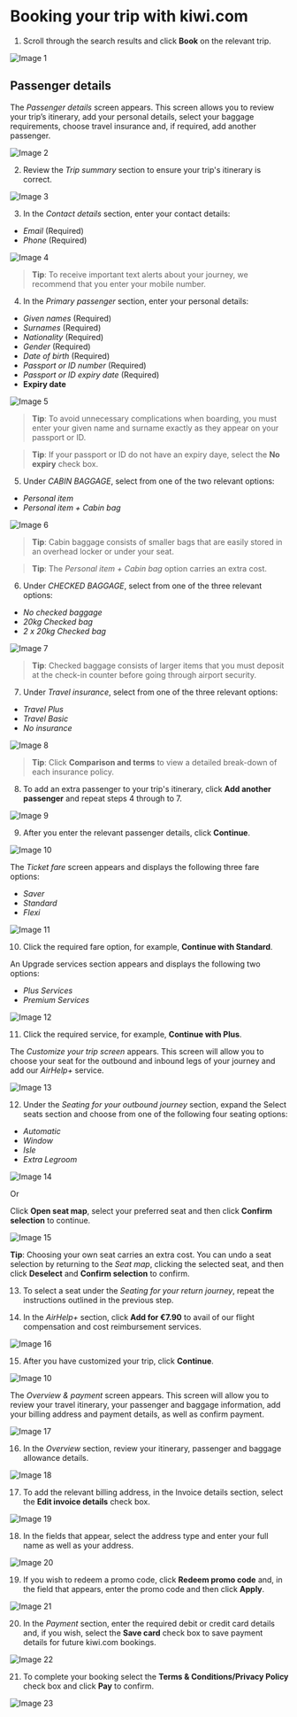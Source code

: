# Booking your trip with kiwi.com

1.	Scroll through the search results and click **Book** on the relevant trip.

![Image 1](https://user-images.githubusercontent.com/57447158/88820074-20f45c00-d1c1-11ea-9546-5b85e39373d7.png)

## Passenger details

The _Passenger details_ screen appears. This screen allows you to review your trip’s itinerary, add your personal details, select your baggage requirements, choose travel insurance and, if required, add another passenger. 

![Image 2](https://user-images.githubusercontent.com/57447158/88905514-a8d87580-d256-11ea-837b-9972b84dab34.png)

2.	Review the _Trip summary_ section to ensure your trip's itinerary is correct.

![Image 3](https://user-images.githubusercontent.com/57447158/88820079-22258900-d1c1-11ea-8244-a89b85414e0a.png)

3.	In the _Contact details_ section, enter your contact details:
* _Email_ (Required)
* _Phone_ (Required)

![Image 4](https://user-images.githubusercontent.com/57447158/88820083-22be1f80-d1c1-11ea-94c1-7ac92d7e07c4.png)

> **Tip**: To receive important text alerts about your journey, we recommend that you enter your mobile number.

4.	In the _Primary passenger_ section, enter your personal details:
* _Given names_ (Required)
* _Surnames_ (Required)
* _Nationality_ (Required)
* _Gender_ (Required)
* _Date of birth_ (Required)
* _Passport or ID number_ (Required)
* _Passport or ID expiry date_ (Required)
* **Expiry date**

![Image 5](https://user-images.githubusercontent.com/57447158/88820032-18038a80-d1c1-11ea-96d5-c7e49b5fa418.png)

> **Tip**: To avoid unnecessary complications when boarding, you must enter your given name and surname exactly as they appear on your passport or ID.

> **Tip**: If your passport or ID do not have an expiry daye, select the **No expiry** check box.

5.	Under _CABIN BAGGAGE_, select from one of the two relevant options:
* _Personal item_
* _Personal item + Cabin bag_

![Image 6](https://user-images.githubusercontent.com/57447158/88820037-189c2100-d1c1-11ea-9586-e03137c7a56e.png)

> **Tip**: Cabin baggage consists of smaller bags that are easily stored in an overhead locker or under your seat.

> **Tip**: The _Personal item + Cabin bag_ option carries an extra cost.

6.	Under _CHECKED BAGGAGE_, select from one of the three relevant options:
* _No checked baggage_
* _20kg Checked bag_
* _2 x 20kg Checked bag_

![Image 7](https://user-images.githubusercontent.com/57447158/88820039-189c2100-d1c1-11ea-9f32-73e87bae89f2.png)

> **Tip**: Checked baggage consists of larger items that you must deposit at the check-in counter before going through airport security. 

7.	Under _Travel insurance_, select from one of the three relevant options:
*	_Travel Plus_
*	_Travel Basic_
*	_No insurance_

![Image 8](https://user-images.githubusercontent.com/57447158/88820044-1934b780-d1c1-11ea-84c9-37aae62bfadd.png)

> **Tip**: Click **Comparison and terms** to view a detailed break-down of each insurance policy.

8.	To add an extra passenger to your trip's itinerary, click **Add another passenger** and repeat steps 4 through to 7.

![Image 9](https://user-images.githubusercontent.com/57447158/88820046-19cd4e00-d1c1-11ea-8f39-91705bf314e7.png)

9.	After you enter the relevant passenger details, click **Continue**.

![Image 10](https://user-images.githubusercontent.com/57447158/88914911-ad575b00-d263-11ea-8c7e-aee645a67194.png)

The _Ticket fare_ screen appears and displays the following three fare options:
*	_Saver_  
*	_Standard_ 
*	_Flexi_ 

![Image 11](https://user-images.githubusercontent.com/57447158/88820048-1a65e480-d1c1-11ea-8a23-ade2bf6fe1df.png)

10.	Click the required fare option, for example, **Continue with Standard**.

An Upgrade services section appears and displays the following two options:
*	_Plus Services_
*	_Premium Services_

![Image 12](https://user-images.githubusercontent.com/57447158/88820049-1afe7b00-d1c1-11ea-986e-a764f82398b2.png)

11.	Click the required service, for example, **Continue with Plus**. 

The _Customize your trip screen_ appears. This screen will allow you to choose your seat for the outbound and inbound legs of your journey and add our _AirHelp+_ service. 

![Image 13](https://user-images.githubusercontent.com/57447158/88820050-1b971180-d1c1-11ea-8e74-e83170af5885.png)

12.	Under the _Seating for your outbound journey_ section, expand the Select seats section and choose from one of the following four seating options:
*	_Automatic_
*	_Window_
*	_Isle_
*	_Extra Legroom_

![Image 14](https://user-images.githubusercontent.com/57447158/88820051-1b971180-d1c1-11ea-8f95-05938e9004f0.png)

Or

Click **Open seat map**, select your preferred seat and then click **Confirm selection** to continue.

![Image 15](https://user-images.githubusercontent.com/57447158/88820056-1c2fa800-d1c1-11ea-8db3-5b11ce3db0a9.png)

**Tip**: Choosing your own seat carries an extra cost. You can undo a seat selection by returning to the _Seat map_, clicking the selected seat, and then click **Deselect** and **Confirm selection** to confirm. 

13.	To select a seat under the _Seating for your return journey_, repeat the instructions outlined in the previous step.

14.	In the _AirHelp+_ section, click **Add for €7.90** to avail of our flight compensation and cost reimbursement services. 

![Image 16](https://user-images.githubusercontent.com/57447158/88820057-1cc83e80-d1c1-11ea-8011-190e646d712a.png)

15.	After you have customized your trip, click **Continue**.

![Image 10](https://user-images.githubusercontent.com/57447158/88914911-ad575b00-d263-11ea-8c7e-aee645a67194.png)

The _Overview & payment_ screen appears. This screen will allow you to review your travel itinerary, your passenger and baggage information, add your billing address and payment details, as well as confirm payment.        

![Image 17](https://user-images.githubusercontent.com/57447158/88820058-1d60d500-d1c1-11ea-8779-eb448222d1ea.png)

16.	In the _Overview_ section, review your itinerary, passenger and baggage allowance details.

![Image 18](https://user-images.githubusercontent.com/57447158/88820060-1df96b80-d1c1-11ea-926f-b72afbd9c336.png)

17.	To add the relevant billing address, in the Invoice details section, select the **Edit invoice details** check box.

![Image 19](https://user-images.githubusercontent.com/57447158/88820062-1df96b80-d1c1-11ea-8d9d-229b542809a4.png)

18.	In the fields that appear, select the address type and enter your full name as well as your address.

![Image 20](https://user-images.githubusercontent.com/57447158/88820064-1e920200-d1c1-11ea-880e-e1683937da30.png)

19.	If you wish to redeem a promo code, click **Redeem promo code** and, in the field that appears, enter the promo code and then click **Apply**. 

![Image 21](https://user-images.githubusercontent.com/57447158/88820068-1f2a9880-d1c1-11ea-841a-94c49ba2f6fd.png)

20.	In the _Payment_ section, enter the required debit or credit card details and, if you wish, select the **Save card** check box to save payment details for future kiwi.com bookings.

![Image 22](https://user-images.githubusercontent.com/57447158/88820070-1fc32f00-d1c1-11ea-9694-6825f2eef444.png)

21.	To complete your booking select the **Terms & Conditions/Privacy Policy** check box and click **Pay** to confirm.

![Image 23](https://user-images.githubusercontent.com/57447158/88820072-205bc580-d1c1-11ea-812e-306fc19b7802.png)










  
  
























